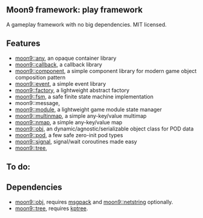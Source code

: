 ## Moon9 framework: play framework
A gameplay framework with no big dependencies. MIT licensed.

## Features
- [moon9::any](https://github.com/r-lyeh/moon9/tree/master/src/moon9/play/factory/any), an opaque container library
- [moon9::callback](https://github.com/r-lyeh/moon9/tree/master/src/moon9/play/callback), a callback library
- [moon9::component](https://github.com/r-lyeh/moon9/tree/master/src/moon9/play/component), a simple component library for modern game object composition pattern
- [moon9::event](https://github.com/r-lyeh/moon9/tree/master/src/moon9/play/event), a simple event library
- [moon9::factory](https://github.com/r-lyeh/moon9/tree/master/src/moon9/play/factory), a lightweight abstract factory
- [moon9::fsm](https://github.com/r-lyeh/moon9/tree/master/src/moon9/play/fsm), a safe finite state machine implementation
- moon9::message,
- [moon9::module](https://github.com/r-lyeh/moon9/tree/master/src/moon9/play/module), a lightweight game module state manager
- [moon9::multinmap](https://github.com/r-lyeh/moon9/tree/master/src/moon9/play/multinmap), a simple any-key/value multimap
- [moon9::nmap](https://github.com/r-lyeh/moon9/tree/master/src/moon9/play/nmap), a simple any-key/value map
- [moon9::obj](https://github.com/r-lyeh/moon9/tree/master/src/moon9/play/obj), an dynamic/agnostic/serializable object class for POD data
- [moon9::pod](https://github.com/r-lyeh/moon9/tree/master/src/moon9/play/pod), a few safe zero-init pod types
- [moon9::signal](https://github.com/r-lyeh/moon9/tree/master/src/moon9/play/signal), signal/wait coroutines made easy
- [moon9::tree](https://github.com/r-lyeh/moon9/tree/master/src/moon9/play/tree),

## To do:

## Dependencies
- [moon9::obj](https://github.com/r-lyeh/moon9/tree/master/src/moon9/play/obj), requires [msgpack](https://github.com/r-lyeh/moon9/tree/master/deps/play/msgpack) and [moon9::netstring](https://github.com/r-lyeh/moon9/tree/master/src/moon9/io/netstring) optionally.
- [moon9::tree](https://github.com/r-lyeh/moon9/tree/master/src/moon9/play/tree), requires [kptree](https://github.com/r-lyeh/moon9/tree/master/deps/play/kptree).
